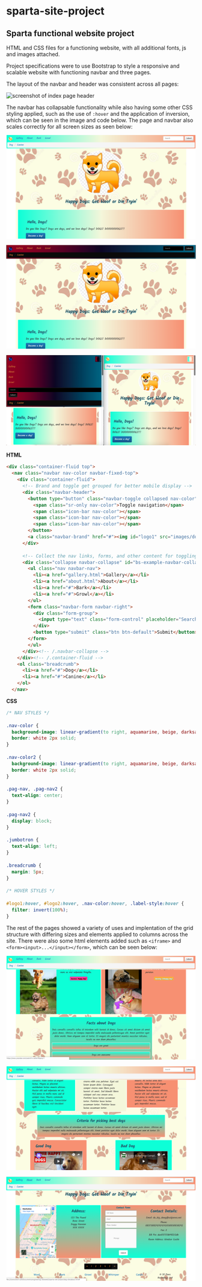 # sparta-site-project

## Sparta functional website project

HTML and CSS files for a functioning website, with all additional fonts, js and images attached.

Project specifications were to use Bootstrap to style a responsive and scalable website with functioning navbar and three pages.

The layout of the navbar and header was consistent across all pages:

![screenshot of index page header](sparta-site-project/dog-site/screenshots/index_screenshot.png)

The navbar has collapsable functionality while also having some other CSS styling applied, such as the use of `:hover` and the application of inversion, which can be seen in the image and code below. The page and navbar also scales correctly for all screen sizes as seen below:

![screenshot of index page header](dog-site/screenshots/index_screenshot.png)


![screenshot of index navbar](dog-site/screenshots/navbar_screenshot.png)


![screenshot of index scaled down navbar](dog-site/screenshots/navbar_screenshot2.png)


**HTML**
```HTML
<div class="container-fluid top">
  <nav class="navbar nav-color navbar-fixed-top">
    <div class="container-fluid">
      <!-- Brand and toggle get grouped for better mobile display -->
      <div class="navbar-header">
        <button type="button" class="navbar-toggle collapsed nav-color" data-toggle="collapse" data-target="#bs-example-navbar-collapse-1">
          <span class="sr-only nav-color">Toggle navigation</span>
          <span class="icon-bar nav-color"></span>
          <span class="icon-bar nav-color"></span>
          <span class="icon-bar nav-color"></span>
        </button>
        <a class="navbar-brand" href="#"><img id="logo1" src="images/dog_logo.jpeg" alt="Home logo"></a>
      </div>

      <!-- Collect the nav links, forms, and other content for toggling -->
      <div class="collapse navbar-collapse" id="bs-example-navbar-collapse-1">
        <ul class="nav navbar-nav">
          <li><a href="gallery.html">Gallery</a></li>
          <li><a href="about.html">About</a></li>
          <li><a href="#">Bark</a></li>
          <li><a href="#">Growl</a></li>
        </ul>
        <form class="navbar-form navbar-right">
          <div class="form-group">
            <input type="text" class="form-control" placeholder="Search">
          </div>
          <button type="submit" class="btn btn-default">Submit</button>
        </form>
        </ul>
      </div><!-- /.navbar-collapse -->
    </div><!-- /.container-fluid -->
    <ol class="breadcrumb">
      <li><a href="#">Dog</a></li>
      <li><a href="#">Canine</a></li>
    </ol>
  </nav>
```

**CSS**
```CSS
/* NAV STYLES */

.nav-color {
  background-image: linear-gradient(to right, aquamarine, beige, darksalmon);
  border: white 2px solid;
}

.nav-color2 {
  background-image: linear-gradient(to right, aquamarine, beige, darksalmon);
  border: white 2px solid;
}

.pag-nav, .pag-nav2 {
  text-align: center;
}

.pag-nav2 {
  display: block;
}

.jumbotron {
  text-align: left;
}

.breadcrumb {
  margin: 5px;
}

/* HOVER STYLES */

#logo1:hover, #logo2:hover, .nav-color:hover, .label-style:hover {
  filter: invert(100%);
}
```


The rest of the pages showed a variety of uses and implentation of the grid structure with differing sizes and elements applied to columns across the site. There were also some html elements added such as `<iframe>` and `<form><input>...</input></form>`, which can be seen below:

![screenshot of index styling](dog-site/screenshots/index_styling_screenshot.png)


![screenshot of gallery styling](dog-site/screenshots/gallery_screenshot.png)


![screenshot of about styling](dog-site/screenshots/about_screenshot.png)
